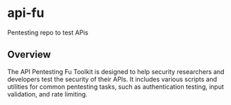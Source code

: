 # api-fu
Pentesting repo to test APis

## Overview
The API Pentesting Fu Toolkit is designed to help security researchers and developers test the security of their APIs. It includes various scripts and utilities for common pentesting tasks, such as authentication testing, input validation, and rate limiting.


